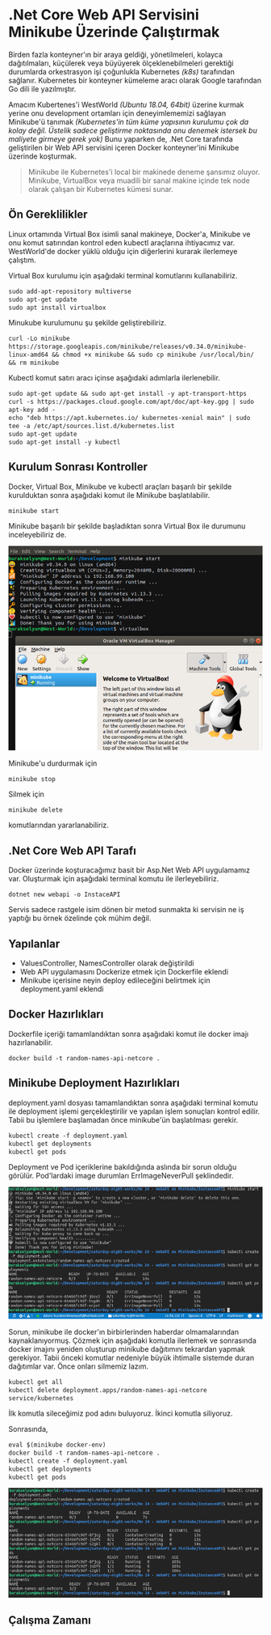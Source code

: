 # .Net Core Web API Servisini Minikube Üzerinde Çalıştırmak

Birden fazla konteyner'ın bir araya geldiği, yönetilmeleri, kolayca dağıtılmaları, küçülerek veya büyüyerek ölçeklenebilmeleri gerektiği durumlarda orkestrasyon işi çoğunlukla Kubernetes _(k8s)_ tarafından sağlanır. Kubernetes bir konteyner kümeleme aracı olarak Google tarafından Go dili ile yazılmıştır. 

Amacım Kubertenes'i WestWorld _(Ubuntu 18.04, 64bit)_ üzerine kurmak yerine onu development ortamları için deneyimlememizi sağlayan Minikube'ü tanımak _(Kubernetes'in tüm küme yapısının kurulumu çok da kolay değil. Üstelik sadece geliştirme noktasında onu denemek istersek bu maliyete girmeye gerek yok)_ Bunu yaparken de, .Net Core tarafında geliştirilen bir Web API servisini içeren Docker konteyner'ini Minikube üzerinde koşturmak.

>Minikube ile Kubernetes'i local bir makinede deneme şansımız oluyor. Minikube, VirtualBox veya muadili bir sanal makine içinde tek node olarak çalışan bir Kubernetes kümesi sunar.

## Ön Gereklilikler

Linux ortamında Virtual Box isimli sanal makineye, Docker'a, Minikube ve onu komut satırından kontrol eden kubectl araçlarına ihtiyacımız var. WestWorld'de docker yüklü olduğu için diğerlerini kurarak ilerlemeye çalıştım.

Virtual Box kurulumu için aşağıdaki terminal komutlarını kullanabiliriz.

```
sudo add-apt-repository multiverse
sudo apt-get update
sudo apt install virtualbox
```

Minukube kurulumunu şu şekilde geliştirebiliriz.

```
curl -Lo minikube https://storage.googleapis.com/minikube/releases/v0.34.0/minikube-linux-amd64 && chmod +x minikube && sudo cp minikube /usr/local/bin/ && rm minikube
```

Kubectl komut satırı aracı içinse aşağıdaki adımlarla ilerlenebilir.

```
sudo apt-get update && sudo apt-get install -y apt-transport-https
curl -s https://packages.cloud.google.com/apt/doc/apt-key.gpg | sudo apt-key add -
echo "deb https://apt.kubernetes.io/ kubernetes-xenial main" | sudo tee -a /etc/apt/sources.list.d/kubernetes.list
sudo apt-get update
sudo apt-get install -y kubectl
```

## Kurulum Sonrası Kontroller

Docker, Virtual Box, Minikube ve kubectl araçları başarılı bir şekilde kurulduktan sonra aşağıdaki komut ile Minikube başlatılabilir.

```
minikube start
```

Minikube başarılı bir şekilde başladıktan sonra Virtual Box ile durumunu inceleyebiliriz de. 

![assets/credit_1.png](assets/credit_1.png)

Minikube'u durdurmak için

```
minikube stop
```

Silmek için

```
minikube delete
```

komutlarından yararlanabiliriz.

## .Net Core Web API Tarafı

Docker üzerinde koşturacağımız basit bir Asp.Net Web API uygulamamız var. Oluşturmak için aşağıdaki terminal komutu ile ilerleyebiliriz.

```
dotnet new webapi -o InstaceAPI
```

Servis sadece rastgele isim dönen bir metod sunmakta ki servisin ne iş yaptığı bu örnek özelinde çok mühim değil.

## Yapılanlar

- ValuesController, NamesController olarak değiştirildi
- Web API uygulamasını Dockerize etmek için Dockerfile eklendi
- Minikube içerisine neyin deploy edileceğini belirtmek için deployment.yaml eklendi

## Docker Hazırlıkları

Dockerfile içeriği tamamlandıktan sonra aşağıdaki komut ile docker imajı hazırlanabilir.

```
docker build -t random-names-api-netcore .
```

## Minikube Deployment Hazırlıkları

deployment.yaml dosyası tamamlandıktan sonra aşağıdaki terminal komutu ile deployment işlemi gerçekleştirilir ve yapılan işlem sonuçları kontrol edilir. Tabii bu işlemlere başlamadan önce minikube'ün başlatılması gerekir.

```
kubectl create -f deployment.yaml
kubectl get deployments
kubectl get pods
```

Deployment ve Pod içeriklerine bakıldığında aslında bir sorun olduğu görülür. Pod'lardaki image durumları ErrImageNeverPull şeklindedir.

![assets/credit_2.png](assets/credit_2.png)

Sorun, minikube ile docker'ın birbirlerinden haberdar olmamalarından kaynaklanıyormuş. Çözmek için aşağıdaki komutla ilerlemek ve sonrasında docker imajını yeniden oluşturup minikube dağıtımını tekrardan yapmak gerekiyor. Tabii önceki komutlar nedeniyle büyük ihtimalle sistemde duran dağıtımlar var. Önce onları silmemiz lazım.

```
kubectl get all
kubectl delete deployment.apps/random-names-api-netcore service/kubernetes
```

İlk komutla sileceğimiz pod adını buluyoruz. İkinci komutla siliyoruz.

Sonrasında,

```
eval $(minikube docker-env)
docker build -t random-names-api-netcore .
kubectl create -f deployment.yaml
kubectl get deployments
kubectl get pods
```

![assets/credit_3.png](assets/credit_3.png)

## Çalışma Zamanı